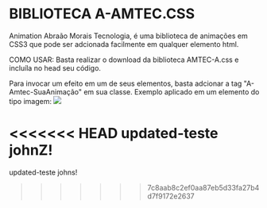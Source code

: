 # BIBLIOTECA A-AMTEC.CSS
Animation Abraão Morais Tecnologia, é uma biblioteca de animações em CSS3 que pode ser 
adcionada facilmente em qualquer elemento html.

COMO USAR: 
Basta realizar o download da biblioteca AMTEC-A.css e incluíla no head seu código.

Para invocar um efeito em um de seus elementos, basta adcionar a tag "A-Amtec-SuaAnimação" em sua classe.
Exemplo aplicado em um elemento do tipo imagem:  <img src="minhaimagem.png" class="SuaClassePessoal A-Amtec-ZoomIn"></img>

<<<<<<< HEAD
updated-teste johnZ!
=======
updated-teste johns!
>>>>>>> 7c8aab8c2ef0aa87eb5d33fa27b4d7f9172e2637
